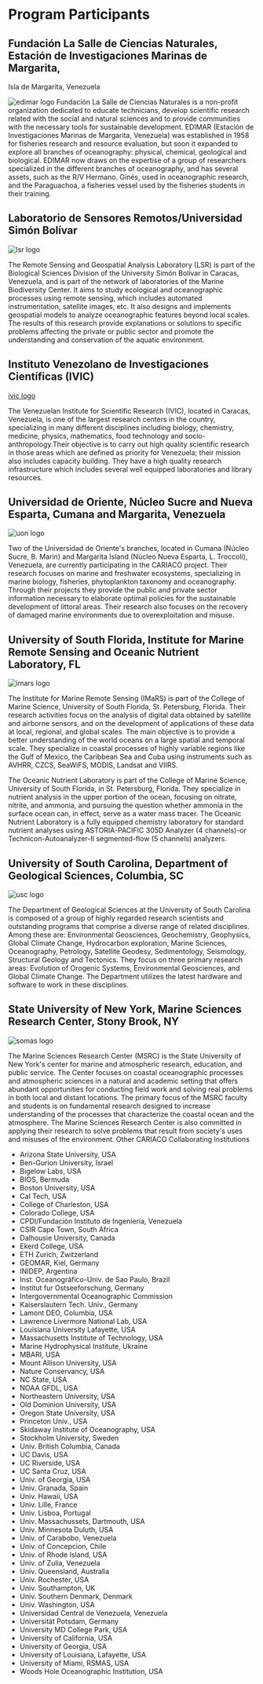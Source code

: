 # Program Participants
## Fundación La Salle de Ciencias Naturales, Estación de Investigaciones Marinas de Margarita,
Isla de Margarita, Venezuela

![edimar logo](http://imars.usf.edu/sites/default/files/project/cariaco/EDIMAR.png#left)
Fundación La Salle de Ciencias Naturales is a non-profit organization dedicated to educate technicians, develop scientific research related with the social and natural sciences and to provide communities with the necessary tools for sustainable development. EDIMAR (Estación de Investigaciones Marinas de Margarita, Venezuela) was established in 1958 for fisheries research and resource evaluation, but soon it expanded to explore all branches of oceanography: physical, chemical, geological and biological. EDIMAR now draws on the expertise of a group of researchers specialized in the different branches of oceanography, and has several assets, such as the R/V Hermano. Ginés, used in oceanographic research, and the Paraguachoa, a fisheries vessel used by the fisheries students in their training.

## Laboratorio de Sensores Remotos/Universidad Simón Bolívar

![lsr logo](http://imars.usf.edu/sites/default/files/project/cariaco/LSR_SemiTierra_Contexto_2_nobg_300.png#left)

The Remote Sensing and Geospatial Analysis Laboratory (LSR) is part of the Biological Sciences Division of the University Simón Bolívar in Caracas, Venezuela, and is part of the network of laboratories of the Marine Biodiversity Center. It aims to study ecological and oceanographic processes using remote sensing, which includes automated instrumentation, satellite images, etc. It also designs and implements geospatial models to analyze oceanographic features beyond local scales. The results of this research provide explanations or solutions to specific problems affecting the private or public sector and promote the understanding and conservation of the aquatic environment.

## Instituto Venezolano de Investigaciones Científicas (IVIC)

[ivic logo](http://imars.usf.edu/sites/default/files/project/cariaco/ivic_logo_1.jpg#left)

The Venezuelan Institute for Scientific Research (IVIC), located in Caracas, Venezuela, is one of the largest research centers in the country, specializing in many different disciplines including biology, chemistry, medicine, physics, mathematics, food technology and socio-anthropology.Their objective is to carry out high quality scientific research in those areas which are defined as priority for Venezuela; their mission also includes capacity building. They have a high quality research infrastructure which includes several well equipped laboratories and library resources.

## Universidad de Oriente, Núcleo Sucre and Nueva Esparta, Cumana and Margarita, Venezuela

![uon logo](http://imars.usf.edu/sites/default/files/project/cariaco/Logo%20UDO.gif#left)

Two of the Universidad de Oriente's branches, located in Cumana (Núcleo Sucre, B. Marin) and Margarita Island (Núcleo Nueva Esparta, L. Troccoli), Venezuela, are currently participating in the CARIACO project. Their research focuses on marine and freshwater ecosystems, specializing in marine biology, fisheries, phytoplankton taxonomy and oceanography. Through their projects they provide the public and private sector information necessary to elaborate optimal policies for the sustainable development of littoral areas. Their research also focuses on the recovery of damaged marine environments due to overexploitation and misuse.

## University of South Florida, Institute for Marine Remote Sensing and Oceanic Nutrient Laboratory, FL

![imars logo](http://imars.usf.edu/sites/default/files/project/cariaco/USF_Imars.png#left)

The Institute for Marine Remote Sensing (IMaRS) is part of the College of Marine Science, University of South Florida, St. Petersburg, Florida. Their research activities focus on the analysis of digital data obtained by satellite and airborne sensors, and on the development of applications of these data at local, regional, and global scales. The main objective is to provide a better understanding of the world oceans on a large spatial and temporal scale. They specialize in coastal processes of highly variable regions like the Gulf of Mexico, the Caribbean Sea and Cuba using instruments such as AVHRR, CZCS, SeaWiFS, MODIS, Landsat and VIIRS.

The Oceanic Nutrient Laboratory is part of the College of Marine Science, University of South Florida, in St. Petersburg, Florida. They specialize in nutrient analysis in the upper portion of the ocean, focusing on nitrate, nitrite, and ammonia, and pursuing the question whether ammonia in the surface ocean can, in effect, serve as a water mass tracer. The Oceanic Nutrient Laboratory is a fully equipped chemistry laboratory for standard nutrient analyses using ASTORIA-PACIFIC 305D Analyzer (4 channels)-or Technicon-Autoanalyzer-II segmented-flow (5 channels) analyzers.

## University of South Carolina, Department of Geological Sciences, Columbia, SC

![usc logo](http://imars.usf.edu/sites/default/files/project/cariaco/USC_Standard.jpg#left)

The Department of Geological Sciences at the University of South Carolina is composed of a group of highly regarded research scientists and outstanding programs that comprise a diverse range of related disciplines. Among these are: Environmental Geosciences, Geochemistry, Geophysics, Global Climate Change, Hydrocarbon exploration, Marine Sciences, Oceanography, Petrology, Satellite Geodesy, Sedimentology, Seismology, Structural Geology and Tectonics. They focus on three primary research areas: Evolution of Orogenic Systems, Environmental Geosciences, and Global Climate Change. The Department utilizes the latest hardware and software to work in these disciplines.

## State University of New York, Marine Sciences Research Center, Stony Brook, NY

![somas logo](http://imars.usf.edu/sites/default/files/project/cariaco/SoMAS.jpg#left)

The Marine Sciences Research Center (MSRC) is the State University of New York's center for marine and atmospheric research, education, and public service. The Center focuses on coastal oceanographic processes and atmospheric sciences in a natural and academic setting that offers abundant opportunities for conducting field work and solving real problems in both local and distant locations. The primary focus of the MSRC faculty and students is on fundamental research designed to increase understanding of the processes that characterize the coastal ocean and the atmosphere. The Marine Sciences Research Center is also committed in applying their research to solve problems that result from society's uses and misuses of the environment.
Other CARIACO Collaborating Institutions

* Arizona State University, USA
* Ben-Gurion University, Israel
* Bigelow Labs, USA
* BIOS, Bermuda
* Boston University, USA
* Cal Tech, USA
* College of Charleston, USA
* Colorado College, USA
* CPDI/Fundación Instituto de Ingeniería, Venezuela
* CSIR Cape Town, South Africa
* Dalhousie University, Canada
* Ekerd College, USA
* ETH Zurich, Zwitzerland
* GEOMAR, Kiel, Germany
* INIDEP, Argentina
* Inst. Oceanográfico-Univ. de Sao Paulo, Brazil
* Institut fur Ostseeforschung, Germany
* Intergovernmental Oceanographic Commission
* Kaiserslautern Tech. Univ., Germany
* Lamont DEO, Columbia, USA
* Lawrence Livermore National Lab, USA
* Louisiana University Lafayette, USA
* Massachusetts Institute of Technology, USA
* Marine Hydrophysical Institute, Ukraine
* MBARI, USA
* Mount Allison University, USA
* Nature Conservancy, USA
* NC State, USA
* NOAA GFDL, USA
* Northeastern University, USA
* Old Dominion University, USA
* Oregon State University, USA
* Princeton Univ., USA
* Skidaway Institute of Oceanography, USA
* Stockholm University, Sweden
* Univ. British Columbia, Canada
* UC Davis, USA
* UC Riverside, USA
* UC Santa Cruz, USA
* Univ. of Georgia, USA
* Univ.  Granada, Spain
* Univ. Hawaii, USA
* Univ. Lille, France
* Univ. Lisboa, Portugal
* Univ. Massachussets, Dartmouth, USA
* Univ. Minnesota Duluth, USA
* Univ. of Carabobo, Venezuela
* Univ. of Concepcion, Chile
* Univ. of Rhode Island, USA
* Univ. of Zulia, Venezuela
* Univ. Queensland, Australia
* Univ. Rochester, USA
* Univ. Southampton, UK
* Univ. Southern Denmark, Denmark
* Univ. Washington, USA
* Universidad Central de Venezuela, Venezuela
* Universität Potsdam, Germany
* University MD College Park, USA
* University of California, USA
* University of Georgia, USA
* University of Louisiana, Lafayette, USA
* University of Miami, RSMAS, USA
* Woods Hole Oceanographic Institution, USA
